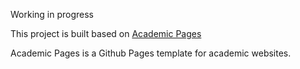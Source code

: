 Working in progress


This project is built based on [Academic Pages](https://github.com/academicpages/academicpages.github.io)


Academic Pages is a Github Pages template for academic websites.


